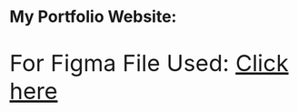 # My Portfolio Website:

 <p style="font-size: 40px;">For Figma File Used: <a href="https://www.figma.com/design/cc7NxNpb9WRW7pasqwErfv/vigads.com.br-(Community)?node-id=0-1&t=FEHroSPG5D2ShMTE-1">Click here</a></p>
